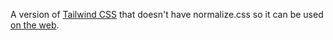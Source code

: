 A version of [Tailwind CSS](https://github.com/tailwindcss/tailwindcss) that doesn't have normalize.css so it can be used [on the web](https://github.com/dvkndn/typed-tailwind).

